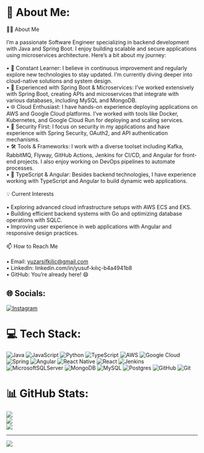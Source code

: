 # 💫 About Me:
👨‍💻 About Me<br><br>I’m a passionate Software Engineer specializing in backend development with Java and Spring Boot. I enjoy building scalable and secure applications using microservices architecture. Here’s a bit about my journey:<br><br>	•	🌱 Constant Learner: I believe in continuous improvement and regularly explore new technologies to stay updated. I’m currently diving deeper into cloud-native solutions and system design.<br>	•	💼 Experienced with Spring Boot & Microservices: I’ve worked extensively with Spring Boot, creating APIs and microservices that integrate with various databases, including MySQL and MongoDB.<br>	•	🌐 Cloud Enthusiast: I have hands-on experience deploying applications on AWS and Google Cloud platforms. I’ve worked with tools like Docker, Kubernetes, and Google Cloud Run for deploying and scaling services.<br>	•	🔐 Security First: I focus on security in my applications and have experience with Spring Security, OAuth2, and API authentication mechanisms.<br>	•	🛠 Tools & Frameworks: I work with a diverse toolset including Kafka, RabbitMQ, Flyway, GitHub Actions, Jenkins for CI/CD, and Angular for front-end projects. I also enjoy working on DevOps pipelines to automate processes.<br>	•	📝 TypeScript & Angular: Besides backend technologies, I have experience working with TypeScript and Angular to build dynamic web applications.<br><br>💡 Current Interests<br><br>	•	Exploring advanced cloud infrastructure setups with AWS ECS and EKS.<br>	•	Building efficient backend systems with Go and optimizing database operations with SQLC.<br>	•	Improving user experience in web applications with Angular and responsive design practices.<br><br>📫 How to Reach Me<br><br>	•	Email: yuzarsifkilic@gmail.com<br>	•	LinkedIn: linkedin.com/in/yusuf-kılıç-b4a4941b8<br>	•	GitHub: You’re already here! 😄


## 🌐 Socials:
[![Instagram](https://img.shields.io/badge/Instagram-%23E4405F.svg?logo=Instagram&logoColor=white)](https://instagram.com/yuzarsifklc) 

# 💻 Tech Stack:
![Java](https://img.shields.io/badge/java-%23ED8B00.svg?style=for-the-badge&logo=openjdk&logoColor=white) ![JavaScript](https://img.shields.io/badge/javascript-%23323330.svg?style=for-the-badge&logo=javascript&logoColor=%23F7DF1E) ![Python](https://img.shields.io/badge/python-3670A0?style=for-the-badge&logo=python&logoColor=ffdd54) ![TypeScript](https://img.shields.io/badge/typescript-%23007ACC.svg?style=for-the-badge&logo=typescript&logoColor=white) ![AWS](https://img.shields.io/badge/AWS-%23FF9900.svg?style=for-the-badge&logo=amazon-aws&logoColor=white) ![Google Cloud](https://img.shields.io/badge/GoogleCloud-%234285F4.svg?style=for-the-badge&logo=google-cloud&logoColor=white) ![Spring](https://img.shields.io/badge/spring-%236DB33F.svg?style=for-the-badge&logo=spring&logoColor=white) ![Angular](https://img.shields.io/badge/angular-%23DD0031.svg?style=for-the-badge&logo=angular&logoColor=white) ![React Native](https://img.shields.io/badge/react_native-%2320232a.svg?style=for-the-badge&logo=react&logoColor=%2361DAFB) ![React](https://img.shields.io/badge/react-%2320232a.svg?style=for-the-badge&logo=react&logoColor=%2361DAFB) ![Jenkins](https://img.shields.io/badge/jenkins-%232C5263.svg?style=for-the-badge&logo=jenkins&logoColor=white) ![MicrosoftSQLServer](https://img.shields.io/badge/Microsoft%20SQL%20Server-CC2927?style=for-the-badge&logo=microsoft%20sql%20server&logoColor=white) ![MongoDB](https://img.shields.io/badge/MongoDB-%234ea94b.svg?style=for-the-badge&logo=mongodb&logoColor=white) ![MySQL](https://img.shields.io/badge/mysql-4479A1.svg?style=for-the-badge&logo=mysql&logoColor=white) ![Postgres](https://img.shields.io/badge/postgres-%23316192.svg?style=for-the-badge&logo=postgresql&logoColor=white) ![GitHub](https://img.shields.io/badge/github-%23121011.svg?style=for-the-badge&logo=github&logoColor=white) ![Git](https://img.shields.io/badge/git-%23F05033.svg?style=for-the-badge&logo=git&logoColor=white)
# 📊 GitHub Stats:
![](https://github-readme-stats.vercel.app/api?username=YuzarsifKilic&theme=transparent&hide_border=true&include_all_commits=false&count_private=true)<br/>
![](https://github-readme-streak-stats.herokuapp.com/?user=YuzarsifKilic&theme=transparent&hide_border=true)<br/>
![](https://github-readme-stats.vercel.app/api/top-langs/?username=YuzarsifKilic&theme=transparent&hide_border=true&include_all_commits=false&count_private=true&layout=compact)

---
[![](https://visitcount.itsvg.in/api?id=YuzarsifKilic&icon=0&color=0)](https://visitcount.itsvg.in)

<!-- Proudly created with GPRM ( https://gprm.itsvg.in ) -->
